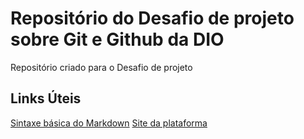 # Repositório do Desafio de projeto sobre Git e Github da DIO
Repositório criado para o Desafio de projeto

## Links Úteis
[Sintaxe básica do Markdown](https://www.markdownguide.org/basic-syntax/)
[Site da plataforma](https://www.dio.me/)
